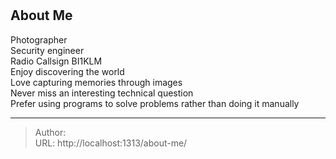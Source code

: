 # 


## About Me  

Photographer  
Security engineer  
Radio Callsign BI1KLM  
Enjoy discovering the world  
Love capturing memories through images  
Never miss an interesting technical question  
Prefer using programs to solve problems rather than doing it manually  


---

> Author:   
> URL: http://localhost:1313/about-me/  

